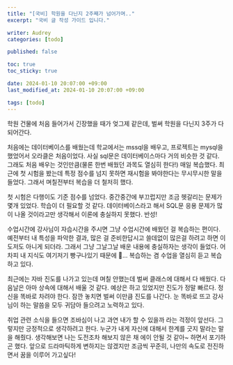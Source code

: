 ```yaml
---
title: "[국비] 학원을 다닌지 2주째가 넘어가며.."
excerpt: "국비 글 작성 가이드 입니다."

writer: Audrey
categories: [todo]

published: false

toc: true
toc_sticky: true

date: 2024-01-10 20:07:00 +09:00
last_modified_at: 2024-01-10 20:07:00 +09:00

tags: [todo]
---
```


학원 건물에 처음 들어가서 긴장했을 때가 엊그제 같은데, 벌써 학원을 다닌지 3주가 다 되어간다.  

처음에는 데이터베이스를 배웠는데 학교에서는 mssql을 배우고, 프로젝트는 mysql을 했었어서 오라클은 처음이었다. 사실 sql문은 데이터베이스마다 거의 비슷한 것 같다. 그래도 처음 배우는 것인만큼(물론 한번 배웠던 과목도 열심히 한다!) 매일 복습했다. 최근에 첫 시험을 봤는데 특정 점수를 넘지 못하면 재시험을 봐야한다는 무시무시한 말을 들었다. 그래서 며칠전부터 복습을 더 철저히 했다.  

첫 시험은 다행이도 기준 점수를 넘었다. 중간중간에 부끄럽지만 조금 헷갈리는 문제가 몇개 있었다. 학습이 더 필요할 것 같다. 데이터베이스라고 해서 SQL문 응용 문제가 많이 나올 것이라고만 생각해서 이론에 충실하지 못했다. 반성!  

수업시간에 강사님이 자습시간을 주시면 그냥 수업시간에 배웠던 걸 복습하는 편이다. 예전부터 내 특성을 파악한 결과, 많은 걸 준비한답시고 쓸데없이 많은걸 하려고 하면 이도저도 아니게 되더라.
그래서 그냥 그날그날 배운 내용에 충실하자는 생각이 들었다. 어차피 내 지식도 여기저기 빵구나있기 때문에 🤣... 복습하는 겸 수업을 열심히 듣고 복습하고 있다.

최근에는 자바 진도를 나가고 있는데 며칠 안했는데 벌써 클래스에 대해서 다 배웠다. 다음날은 아마 상속에 대해서 배울 것 같다. 예상은 하고 있었지만 진도가 정말 빠르다. 정신을 똑바로 차려야 한다. 잠깐 놓치면 벌써 이만큼 진도를 나간다. 눈 똑바로 뜨고 강사님이 하는 말씀을 모두 귀담아 들으려고 노력하고 있다.   

취업 관련 소식을 들으면 조바심이 나고 과연 내가 할 수 있을까 라는 걱정이 앞선다. 그렇지만 긍정적으로 생각하려고 한다. 누군가 내게 자신에 대해서 한계를 긋지 말라는 말을 해줬다. 생각해보면 나는 도전조차 해보지 않은 채 에이 안될 것 같아~ 하면서 포기하곤 했다. 앞으로 드라마틱하게 변하지는 않겠지만 조금씩 꾸준히, 나만의 속도로 전진하면서 꿈을 이루어 가고싶다!

